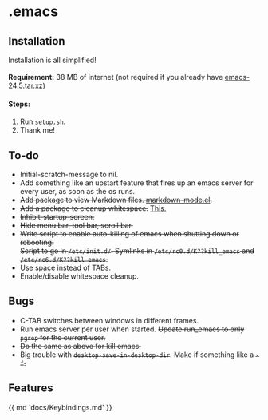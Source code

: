 .emacs
======

Installation
------------
Installation is all simplified! <br><br>
**Requirement:** 38 MB of internet (not required if you already have [emacs-24.5.tar.xz](https://ftp.gnu.org/gnu/emacs/emacs-24.5.tar.xz))

#### Steps:
 1. Run [`setup.sh`](./setup.sh).
 2. Thank me!

To-do
--------
 - Initial-scratch-message to nil.
 - Add something like an upstart feature that fires up an emacs server for every user, as soon as the os runs.
 - ~~Add package to view Markdown files. [markdown-mode.el](http://jblevins.org/projects/markdown-mode/markdown-mode.el).~~
 - ~~Add a package to cleanup whitespace.~~ [This.](http://www.gnu.org/software/emacs/manual/html_node/emacs/Useless-Whitespace.html)
 - ~~Inhibit-startup-screen.~~
 - ~~Hide menu bar, tool bar, scroll bar.~~
 - ~~Write script to enable auto-killing of emacs when shutting down or rebooting.
     <br>Script to go in `/etc/init.d/`. Symlinks in `/etc/rc0.d/K??kill_emacs` and `/etc/rc6.d/K??kill_emacs`.~~
 - Use space instead of TABs.
 - Enable/disable whitespace cleanup.
 
Bugs
----
- C-TAB switches between windows in different frames.
- Run emacs server per user when started. ~~Update run_emacs to only `pgrep` for the current user.~~
- ~~Do the same as above for kill emacs.~~
- ~~Big trouble with `desktop-save-in-desktop-dir`. Make if something like a `-f`.~~

Features
--------

{{ md 'docs/Keybindings.md' }}
